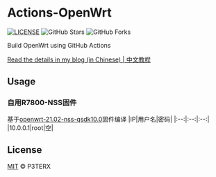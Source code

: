 # Actions-OpenWrt

[![LICENSE](https://img.shields.io/github/license/mashape/apistatus.svg?style=flat-square&label=LICENSE)](https://github.com/P3TERX/Actions-OpenWrt/blob/master/LICENSE)
![GitHub Stars](https://img.shields.io/github/stars/P3TERX/Actions-OpenWrt.svg?style=flat-square&label=Stars&logo=github)
![GitHub Forks](https://img.shields.io/github/forks/P3TERX/Actions-OpenWrt.svg?style=flat-square&label=Forks&logo=github)

Build OpenWrt using GitHub Actions

[Read the details in my blog (in Chinese) | 中文教程](https://p3terx.com/archives/build-openwrt-with-github-actions.html)

## Usage

### 自用R7800-NSS固件
基于[openwrt-21.02-nss-qsdk10.0](https://github.com/ACwifidude/openwrt)固件编译
|IP|用户名|密码|
|:--:|:--:|:--:|
|10.0.0.1|root|空|


## License

[MIT](https://github.com/P3TERX/Actions-OpenWrt/blob/main/LICENSE) © P3TERX
